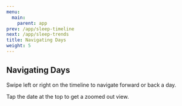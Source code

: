 ```yaml
---
menu:
  main:
    parent: app
prev: /app/sleep-timeline
next: /app/sleep-trends
title: Navigating Days
weight: 5
---
```


## Navigating Days


Swipe left or right on the timeline to navigate forward or back a day. 


Tap the date at the top to get a zoomed out view.

